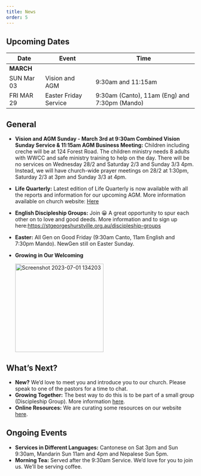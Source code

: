 ```yaml
---
title: News
order: 5
---
```

## Upcoming Dates

| Date | Event | Time |
| ----- | ----- | ----- |
| **MARCH** | 
| SUN Mar 03 | Vision and AGM | 9:30am and 11:15am |
| FRI MAR 29 | Easter Friday Service | 9:30am (Canto), 11am (Eng) and 7:30pm (Mando) |


## General

 
-  **Vision and AGM Sunday - March 3rd at 9:30am Combined Vision Sunday Service & 11:15am AGM Business Meeting:** Children including creche will be at 124 Forest Road. The children ministry needs 8 adults with WWCC and safe ministry training to help on the day. There will be no services on Wednesday 28/2 and Saturday 2/3 and Sunday 3/3 4pm. Instead, we will have church-wide prayer meetings on 28/2 at 1:30pm, Saturday 2/3 at 3pm and Sunday 3/3 at 4pm.   

- **Life Quarterly:** Latest edition of Life Quarterly is now available with all the reports and information for our upcoming AGM. More information available on church website: [Here](https://stgeorgeshurstville.org.au/agm) 

- **English Discipleship Groups:** Join 😀 A great opportunity to spur each other on to love and good deeds. More information and to sign up here:https://stgeorgeshurstville.org.au/discipleship-groups

- **Easter:** All Gen on Good Friday (9:30am Canto, 11am English and 7:30pm Mando). NewGen still on Easter Sunday. 

- **Growing in Our Welcoming**

  <img width="236" alt="Screenshot 2023-07-01 134203" src="https://github.com/stgeorgeshurstville/bulletin/assets/119166299/b540ac1c-0ba4-481e-90a5-5464939f7e4c">


## What’s Next?
- **New?** We’d love to meet you and introduce you to our church. Please speak to one of the pastors for a time to chat. 
- **Growing Together:** The best way to do this is to be part of a small group (Discipleship Group). More information [here](https://stgeorgeshurstville.org.au/discipleship-groups).
- **Online Resources:** We are curating some resources on our website [here](https://stgeorgeshurstville.org.au/lets-talk-about-christianity).  

## Ongoing Events
- **Services in Different Languages:** Cantonese on Sat 3pm and Sun 9:30am, Mandarin Sun 11am and 4pm and Nepalese Sun 5pm. 
- **Morning Tea:** Served after the 9:30am Service. We’d love for you to join us. We’ll be serving coffee.

